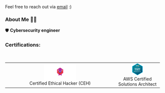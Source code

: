 <p align="center">
<a target="_blank" href=""></a><img src="https://github.com/issambenhida/issambenhida/blob/main/images/welcome.gif?raw=true" alt="">
</p>

Feel free to reach out via <a href="mailto:issam.benhida.911@gmail.com">email</a> :)

### About Me 🧑‍💼
🛡️ **Cybersecurity engineer** 

### Certifications:

<br>

<table>
  <tr>
    <td align="center">
      <img src="https://github.com/issambenhida/issambenhida/blob/main/images/ewptx.svg?raw=true" width="30%" height="30%" alt=""><br>
      Certified Ethical Hacker (CEH)<br>
    </td>
    <td align="center">
      <img src="https://github.com/issambenhida/issambenhida/blob/main/images/sap.png?raw=true" width="30%" height="30%" alt=""/><br>
      AWS Certified Solutions Architect<br>
    </td>
  </tr>
</table>
<!---
IssamBenhida/IssamBenhida is a ✨ special ✨ repository because its `README.md` (this file) appears on your GitHub profile.
You can click the Preview link to take a look at your changes.
--->
